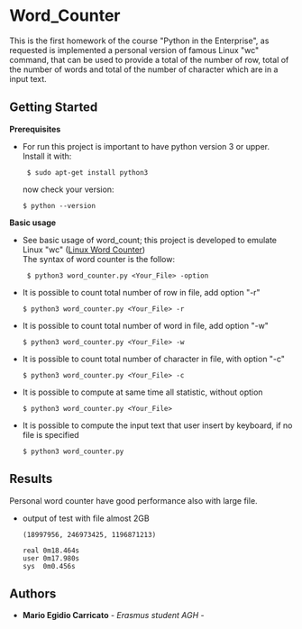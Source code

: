 # Word_Counter

This is the first homework of the course "Python in the Enterprise", as requested is implemented a personal version of famous Linux "wc" command, that can be used to provide a total of the number of row,        total of the number of words and total of the number of character which are in a input text. 

## Getting Started

**Prerequisites**
* For run this project is important to have python version 3 or upper.                                                    
  Install it with:
  ```
   $ sudo apt-get install python3
  ```
  now check your version: 
  ```
  $ python --version
  ```


**Basic usage**
* See basic usage of word_count; this project is developed to emulate Linux "wc" ([Linux Word Counter](https://en.wikipedia.org/wiki/Wc_(Unix)))    
  The syntax of word counter is the follow:
  ```
   $ python3 word_counter.py <Your_File> -option
  ```
  
 * It is possible to count total number of row in file, add option "-r" 
   ```
   $ python3 word_counter.py <Your_File> -r 
   ```
   
 * It is possible to count total number of word in file, add option "-w" 
   ```
   $ python3 word_counter.py <Your_File> -w 
   ```
   
 * It is possible to count total number of character in file, with option "-c" 
   ```
   $ python3 word_counter.py <Your_File> -c 
   ```
  
 * It is possible to compute at same time all statistic, without option 
   ```
   $ python3 word_counter.py <Your_File> 
   ```
   
 * It is possible to compute the input text that user insert by keyboard, if no file is specified
   ```
   $ python3 word_counter.py
   ```

## Results
Personal word counter have good performance also with large file. 
* output of test with file almost 2GB

   ```
   (18997956, 246973425, 1196871213)
   
   real	0m18.464s
   user	0m17.980s
   sys	0m0.456s

   ```
## Authors

* **Mario Egidio Carricato** - *Erasmus student AGH* - 
